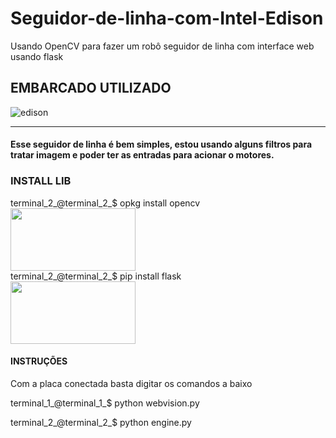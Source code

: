 # Seguidor-de-linha-com-Intel-Edison
Usando OpenCV para fazer um robô seguidor de linha com interface web usando flask

## EMBARCADO UTILIZADO

![edison](https://static.electronicsweekly.com/news/wp-content/uploads/sites/16/2014/11/RS283-2-Intel_Edison_board_Arduino.png)

--- 

#### Esse seguidor de linha é bem simples, estou usando alguns filtros para tratar imagem e poder ter as entradas para acionar o motores.

### INSTALL LIB 
terminal_2_@terminal_2_$ opkg install opencv 
<br>
<img src="https://upload.wikimedia.org/wikipedia/commons/3/32/OpenCV_Logo_with_text_svg_version.svg" width="200" height="100">
<br>
terminal_2_@terminal_2_$ pip install flask
<br>
<img src="https://i0.wp.com/pythonprogramming.altervista.org/wp-content/uploads/2019/06/flask1.png?fit=438%2C245&ssl=1"  width="200" height="100">




#### INSTRUÇÕES 

 Com a placa conectada basta digitar os comandos a baixo
 
 terminal_1_@terminal_1_$ python webvision.py
  
 terminal_2_@terminal_2_$ python engine.py
 

